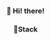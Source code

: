 <h3 align="center">👋 Hi! there!</h3>
<h3 align="center">📌Stack</h3>
<!-- <p align="center">Technology used</p>
<div align="center"><img src="https://img.shields.io/badge/HTML5-e74c3c?style=flat-square&logo=HTML5&logoColor=white"></img> &nbsp <img src="https://img.shields.io/badge/CSS3-0A84FF?style=flat-square&logo=CSS3&logoColor=white"></img> &nbsp <img src="https://img.shields.io/badge/styled%2Dcomponents-DB7093?style=flat-square&logo=styled%2Dcomponents&logoColor=white"/></a>


<br><img src="https://img.shields.io/badge/JavaScript-FFCD11?style=flat-square&logo=JavaScript&logoColor=white"></img> & <img src="https://img.shields.io/badge/React-00BCF6?style=flat-square&logo=React&logoColor=white"></img> & <img src="https://img.shields.io/badge/Redux-764ABC?style=flat-square&logo=Redux&logoColor=white"/></a> </div>
 -->

<div align="center">
<a href="https://github.com/anuraghazra/github-readme-stats">
  <img align="center" src="https://github-readme-stats.vercel.app/api?username=heesungjang&theme=dracula" />
</a>
</div>


<!--
**heesungjang/heesungjang** is a ✨ _special_ ✨ repository because its `README.md` (this file) appears on your GitHub profile.

Here are some ideas to get you started:

- 🔭 I’m currently working on ...
- 🌱 I’m currently learning ...
- 👯 I’m looking to collaborate on ...
- 🤔 I’m looking for help with ...
- 💬 Ask me about ...
- 📫 How to reach me: ...
- 😄 Pronouns: ...
- ⚡ Fun fact: ...
-->
